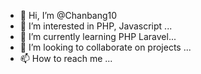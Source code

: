 - 👋 Hi, I’m @Chanbang10
- 👀 I’m interested in PHP, Javascript ...
- 🌱 I’m currently learning PHP Laravel...
- 💞️ I’m looking to collaborate on projects ...
- 📫 How to reach me ...
<!---
Chanbang10/Chanbang10 is a ✨ special ✨ repository because its `README.md` (this file) appears on your GitHub profile.
You can click the Preview link to take a look at your changes.
--->
